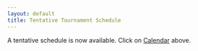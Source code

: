 ```yaml
---
layout: default
title: Tentative Tournament Schedule
---
```

A tentative schedule is now available. Click on [Calendar](/calendar/) above.
